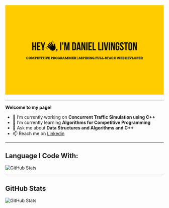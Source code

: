 <img src="./Assets/header.png"/>

---

<b>Welcome to my page!</b>

- 🔭 I’m currently working on **Concurrent Traffic Simulation using C++**
- 🌱 I’m currently learning **Algorithms for Competitive Programming**
- 💬 Ask me about **Data Structures and Algorithms and C++**
- 📫 Reach me on [Linkedin](https://www.linkedin.com/in/michael-hoffmann-3b8933b1)

---

<h2>Language I Code With:</h2>
<p><img src="https://github-readme-stats.vercel.app/api/top-langs/?username=DanielLivingston32&theme=tokyonight" alt="GitHub Stats"></p>

---

<h2>GitHub Stats</h2>
<p><img src="https://github-readme-stats.vercel.app/api?username=DanielLivingston32&theme=tokyonight" alt="GitHub Stats"></p>
